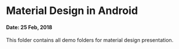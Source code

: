 # Material Design in Android
#### Date: 25 Feb, 2018

This folder contains all demo folders for material design presentation.